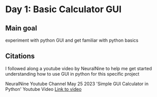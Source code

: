 # Day 1: Basic Calculator GUI

## Main goal 
experiment with python GUI and get familiar with python basics

## Citations

I followed along a youtube video by NeuralNine to help me get started understanding how to use GUI in python for this specific project

NeuralNine Youtube Channel
May 25 2023
'Simple GUI Calculator in Python'
Youtube Video
[Link to video](https://www.youtube.com/watch?v=NzSCNjn4_RI)